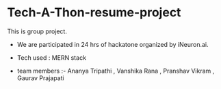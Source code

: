 # Tech-A-Thon-resume-project
This is group project. 
* We are participated in 24 hrs of hackatone organized by iNeuron.ai.

* Tech used : MERN stack
* team members :-   Ananya Tripathi , Vanshika Rana , Pranshav Vikram  , Gaurav Prajapati 
